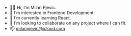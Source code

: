 - 👋🏻 Hi, I’m Milan Pjevic.
- 👀 I’m interested in Frontend Development.
- 🌱 I’m currently learning React. 
- 💞️ I’m looking to collaborate on any project where I can fit. 
- 📫 milanpjevic@icloud.com


<!---
pjevic/pjevic is a ✨ special ✨ repository because its `README.md` (this file) appears on your GitHub profile.
You can click the Preview link to take a look at your changes.
--->
